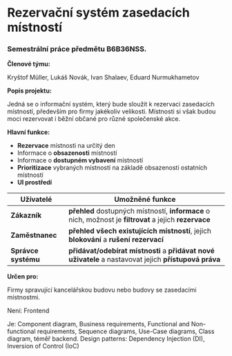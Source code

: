 # Rezervační systém zasedacích místností
### Semestrální práce předmětu B6B36NSS.

**Členové týmu:**

Kryštof Müller, Lukáš Novák, Ivan Shalaev, Eduard Nurmukhametov

**Popis projektu:**

Jedná se o informační systém, který bude sloužit k rezervaci zasedacích místností, především pro firmy jakékoliv velikosti. Místnosti si však budou moci rezervovat i běžní občané pro různé společenské akce.

**Hlavní funkce:** 
- **Rezervace** místnosti na určitý den
- Informace o **obsazenosti** místností
- Informace o **dostupném vybavení** místností
- **Prioritizace** vybraných místností na základě obsazenosti ostatních místností
- **UI prostředí**

| **Užívatelé** | **Umožněné funkce** |
| ------ | ------ |
| **Zákazník** | **přehled** dostupných místností, **informace** o nich, možnost je **filtrovat** a jejich **rezervace** |
| **Zaměstnanec** | **přehled všech existujících místností**, jejich **blokování** a **rušení rezervací** |
| **Správce systému** | **přidávat/odebírat místnosti** a **přidávat nové uživatele** a nastavovat jejich **přístupová práva** |

**Určen pro:**

Firmy spravující kancelářskou budovu nebo budovy se zasedacími místnostmi.

Není: Frontend

Je: Component diagram, Business requirements, Functional and Non-functional requirements, Sequence diagrams, Use-Case diagrams, Class diagram, téměř backend.
	Design patterns: Dependency Injection (DI), Inversion of Control (IoC)